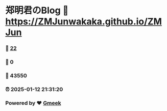 # 郑明君のBlog :link: https://ZMJunwakaka.github.io/ZMJun 
### :page_facing_up: [22](https://ZMJunwakaka.github.io/ZMJun/tag.html) 
### :speech_balloon: 0 
### :hibiscus: 43550 
### :alarm_clock: 2025-01-12 21:31:20 
### Powered by :heart: [Gmeek](https://github.com/Meekdai/Gmeek)
